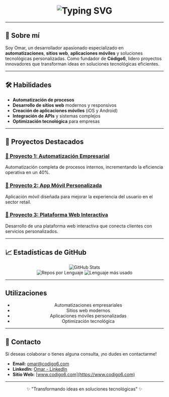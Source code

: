 <div align="center">
  <h1>
    <img src="https://readme-typing-svg.herokuapp.com?font=Jetbrains+Mono&size=40&duration=3000&color=6537C6&center=true&vCenter=true&width=800&lines=Hola,+soy+Omar;Automatizaciones,+Webs,+Apps+y+más;Fundador+de+Codigo6" alt="Typing SVG"/>
  </h1>
</div>

---

## 🚀 Sobre mí

Soy Omar, un desarrollador apasionado especializado en **automatizaciones**, **sitios web**, **aplicaciones móviles** y soluciones tecnológicas personalizadas. Como fundador de **Código6**, lidero proyectos innovadores que transforman ideas en soluciones tecnológicas eficientes.

---

## 🛠️ Habilidades

- **Automatización de procesos**
- **Desarrollo de sitios web** modernos y responsivos
- **Creación de aplicaciones móviles** (iOS y Android)
- **Integración de APIs** y sistemas complejos
- **Optimización tecnológica** para empresas

---

## 🌟 Proyectos Destacados

### [🔗 Proyecto 1: Automatización Empresarial](#)
Automatización completa de procesos internos, incrementando la eficiencia operativa en un 40%.

### [🔗 Proyecto 2: App Móvil Personalizada](#)
Aplicación móvil diseñada para mejorar la experiencia del usuario en el sector retail.

### [🔗 Proyecto 3: Plataforma Web Interactiva](#)
Desarrollo de una plataforma web interactiva que conecta clientes con servicios personalizados.

---

## 📈 Estadísticas de GitHub

<div align="center">
  <img src="https://github-profile-summary-cards.vercel.app/api/cards/profile-details?username=Omar-Obando&theme=github_dark" alt="GitHub Stats"/>
</div>

<div align="center">
  <img src="https://github-profile-summary-cards.vercel.app/api/cards/repos-per-language?username=Omar-Obando&theme=github_dark" alt="Repos por Lenguaje"/>
  <img src="https://github-profile-summary-cards.vercel.app/api/cards/most-commit-language?username=Omar-Obando&theme=github_dark" alt="Lenguaje más usado"/>
</div>

---

## Utilizaciones

<div align="center">
  <div class="carousel">
    <div class="carousel__track">
      <ul>
        <li class="carousel__slide">Automatizaciones empresariales</li>
        <li class="carousel__slide">Sitios web modernos</li>
        <li class="carousel__slide">Aplicaciones móviles personalizadas</li>
        <li class="carousel__slide">Optimización tecnológica</li>
      </ul>
    </div>
    <div class="carousel__indicators">
      <label class="carousel__indicator"></label>
      <label class="carousel__indicator"></label>
      <label class="carousel__indicator"></label>
      <label class="carousel__indicator"></label>
    </div>
  </div>
</div>

---

## 📩 Contacto

Si deseas colaborar o tienes alguna consulta, ¡no dudes en contactarme!

- **Email:** omar@codigo6.com  
- **LinkedIn:** [Omar - LinkedIn](https://www.linkedin.com/in/index-php/)  
- **Sitio Web:** [www.codigo6.com](https://www.codigo6.com)

---

<div align="center">
  <p>✨ "Transformando ideas en soluciones tecnológicas" ✨</p>
</div>

